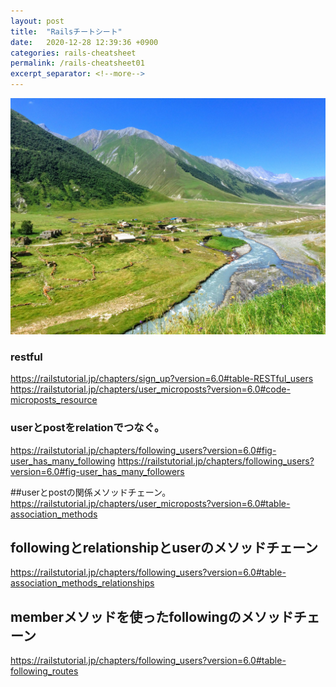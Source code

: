 ```yaml
---
layout: post
title:  "Railsチートシート"
date:   2020-12-28 12:39:36 +0900
categories: rails-cheatsheet
permalink: /rails-cheatsheet01
excerpt_separator: <!--more-->
---
```

![image here](/assets/img/thumbnail/nine.jpeg)
<!-- <div style="text-align: center;">
<img src="/assets/img/thumbnail/nine.jpeg" width="550px" height="400px">
</div> -->
<!--more-->

### restful
https://railstutorial.jp/chapters/sign_up?version=6.0#table-RESTful_users <br>
https://railstutorial.jp/chapters/user_microposts?version=6.0#code-microposts_resource


### userとpostをrelationでつなぐ。
https://railstutorial.jp/chapters/following_users?version=6.0#fig-user_has_many_following
https://railstutorial.jp/chapters/following_users?version=6.0#fig-user_has_many_followers

##userとpostの関係メソッドチェーン。
https://railstutorial.jp/chapters/user_microposts?version=6.0#table-association_methods

## followingとrelationshipとuserのメソッドチェーン
https://railstutorial.jp/chapters/following_users?version=6.0#table-association_methods_relationships


## memberメソッドを使ったfollowingのメソッドチェーン
https://railstutorial.jp/chapters/following_users?version=6.0#table-following_routes
